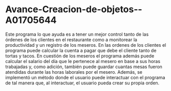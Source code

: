 # Avance-Creacion-de-objetos--A01705644

Este programa lo que ayuda es a tener un mejor control tanto de las órdenes de los clientes en el restaurante como a monitorear la productividad y un registro de los meseros. En las ordenes de los clientes el programa puede calcular la cuenta a pagar que debe el cliente tanto de tortas y tacos. En cuestión de los meseros el programa además puede calcular el salario del día que le pertenece al mesero en base a sus horas trabajadas y, como adición, también puede guardar cuantas mesas fueron atendidas durante las horas laborales por el mesero. Además, se implementó un método donde el usuario puede interactuar con el programa de tal manera que, al interactuar, el usuario pueda crear su propia orden.
